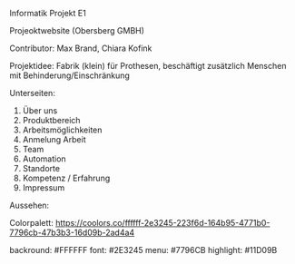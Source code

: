 Informatik Projekt E1

Projeoktwebsite (Obersberg GMBH)

Contributor: Max Brand, Chiara Kofink

Projektidee:
Fabrik (klein) für Prothesen, beschäftigt zusätzlich Menschen mit Behinderung/Einschränkung

Unterseiten:
1. Über uns
2. Produktbereich
3. Arbeitsmöglichkeiten
4. Anmelung Arbeit
5. Team
6. Automation
7. Standorte
8. Kompetenz / Erfahrung
9. Impressum

Aussehen:

Colorpalett: https://coolors.co/ffffff-2e3245-223f6d-164b95-4771b0-7796cb-47b3b3-16d09b-2ad4a4 

backround: #FFFFFF
font: #2E3245
menu: #7796CB
highlight: #11D09B

